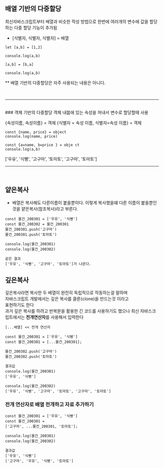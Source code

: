 ## 배열 기반의 다중할당

최신자바스크립트부터 배열과 비슷한 작성 방법으로 한번에 여러개의 변수에 값을 할당하는 다중 할당 기능이 추가됨

- [식별자, 식별자, 식별자] = 배열

```
let [a,b] = [1,2]

console.log(a,b)

[a,b] = [b,a]

console.log(a,b)
```

\*\* 배열 기반의 다중할당은 자주 사용되는 내용은 아니다.

<br>

---

<br>
### 객체 기반의 다중할당 
객체 내붑에 있는 속성을 꺼내서 변수로 할당할때 사용

{속성이름, 속성이름} = 객체
{식별자 = 속성 이름, 식별자=속성 이름} = 객체

```
const {name, price} = object
console.log(name, price)

const {a=name, b=price } = obje ct
console.log(a,b)
```

['우유', '식빵', '고구마', '토마토', '고구마', '토마토']

---

<br>

## 얕은복사

- 배열은 복사해도 다른이름이 붙을뿐이다. 이렇게 복사했을떄 다른 이름이 붙을뿐인것을 얕은복사(참조복사)라고 부른다.

```
const 물건_200301 = ['우유', '식빵']
const 물건_200302 = 물건_200301
물건_200301.push('고구마')
물건_200301.push('토마토')

console.log(물건_200301)
console.log(물건_200302)

같은 결과
['우유', '식빵', '고구마', '토마토']가 나온다.

```

## 깊은복사

깊은복사라면 복사한 두 배열이 완전히 독립적으로 작동하는걸 말하며 <br>
자바스크립트 개발에서는 깊은 복사를 클론(clone)을 만드는것 이라고 <br> 표현하기도 한다 <br>
과거 깊은 복사를 하려고 반복문을 활용한 긴 코드를 사용하기도 했으나 최신 자바스크립트에서는 **전개연산자**를 사용해서 입력한다

```
[...배열] << 전개 연산자
```

```
const 물건_200301 = ['우유', '식빵']
const 물건_200301 = [...물건_200301];

물건_200302.push('고구마')
물건_200302.push('토마토')

결과값
console.log(물건_200301)
['우유', '식빵']

console.log(물건_200302)
['우유', '식빵', '고구마', '토마토', '고구마', '토마토']
```

### 전개 연산자로 배열 전개하고 자료 추가하기

```
const 물건_200301 = ['우유', '식빵']
const 물건_200301 =
['고구마', ...물건_200301, '토마토'];

console.log(물건_200301)
console.log(물건_200302)

결과값
['우유', '식빵']
['고구마', '우유', '식빵', '토마토']
```
